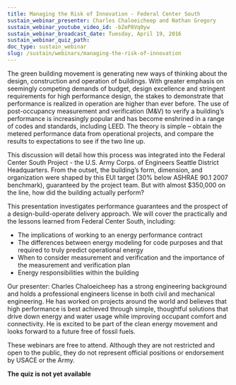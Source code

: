 ```yaml
---
title: Managing the Risk of Innovation - Federal Center South
sustain_webinar_presenter: Charles Chaloeicheep and Nathan Gregory
sustain_webinar_youtube_video_id: -bZeP8Vq0yw
sustain_webinar_broadcast_date: Tuesday, April 19, 2016
sustain_webinar_quiz_path:
doc_type: sustain_webinar
slug: /sustain/webinars/managing-the-risk-of-innovation
---
```


The green building movement is generating new ways of thinking about the design, construction and operation of buildings. With greater emphasis on seemingly competing demands of budget, design excellence and stringent requirements for high performance design, the stakes to demonstrate that performance is realized in operation are higher than ever before. The use of post-occupancy measurement and verification (M&V) to verify a building’s performance is increasingly popular and has become enshrined in a range of codes and standards, including LEED. The theory is simple – obtain the metered performance data from operational projects, and compare the results to expectations to see if the two line up.

This discussion will detail how this process was integrated into the Federal Center South Project - the U.S. Army Corps. of Engineers Seattle District Headquarters. From the outset, the building’s form, dimension, and organization were shaped by this EUI target (30% below ASHRAE 90.1 2007 benchmark), guaranteed by the project team. But with almost \$350,000 on the line, how did the building actually perform?

This presentation investigates performance guarantees and the prospect of a design-build-operate delivery approach. We will cover the practically and the lessons learned from Federal Center South, including:

- The implications of working to an energy performance contract
- The differences between energy modeling for code purposes and that required to truly predict operational energy
- When to consider measurement and verification and the importance of the measurement and verification plan
- Energy responsibilities within the building

Our presenter: Charles Chaloeicheep has a strong engineering background and holds a professional engineers license in both civil and mechanical engineering. He has worked on projects around the world and believes that high performance is best achieved through simple, thoughtful solutions that drive down energy and water usage while improving occupant comfort and connectivity. He is excited to be part of the clean energy movement and looks forward to a future free of fossil fuels.

These webinars are free to attend. Although they are not restricted and open to the public, they do not represent official positions or endorsement by USACE or the Army.

**The quiz is not yet available**
